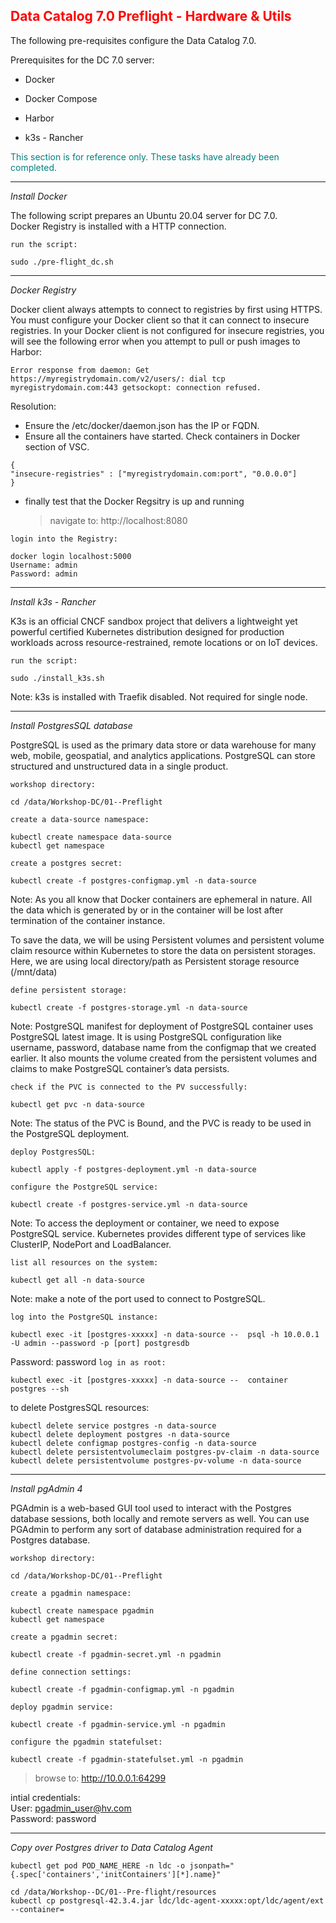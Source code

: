 ## <font color='red'>Data Catalog 7.0 Preflight - Hardware & Utils</font>  

The following pre-requisites configure the Data Catalog 7.0.

Prerequisites for the DC 7.0 server:
* Docker
* Docker Compose 
* Harbor

* k3s - Rancher

<font color='teal'>This section is for reference only. These tasks have already been completed.</font>

---

<em>Install Docker</em>

The following script prepares an Ubuntu 20.04 server for DC 7.0.  
Docker Registry is installed with a HTTP connection.

``run the script:``
```
sudo ./pre-flight_dc.sh
```

--- 

<em>Docker Registry</em>

Docker client always attempts to connect to registries by first using HTTPS. You must configure your Docker client so that it can connect to insecure registries. In your Docker client is not configured for insecure registries, you will see the following error when you attempt to pull or push images to Harbor:  

```Error response from daemon: Get https://myregistrydomain.com/v2/users/: dial tcp myregistrydomain.com:443 getsockopt: connection refused.```

Resolution: 
* Ensure the /etc/docker/daemon.json has the IP or FQDN. 
* Ensure all the containers have started. Check containers in Docker section of VSC.

```
{
"insecure-registries" : ["myregistrydomain.com:port", "0.0.0.0"]
}
```

* finally test that the Docker Regsitry is up and running

  > navigate to: http://localhost:8080

``login into the Registry:``
```
docker login localhost:5000
Username: admin
Password: admin   
```

---

<em>Install k3s - Rancher</em> 

K3s is an official CNCF sandbox project that delivers a lightweight yet powerful certified Kubernetes distribution designed for production workloads across resource-restrained, remote locations or on IoT devices.

``run the script:``
```
sudo ./install_k3s.sh
```
Note: k3s is installed with Traefik disabled. Not required for single node.

---

<em>Install PostgresSQL database</em>

PostgreSQL is used as the primary data store or data warehouse for many web, mobile, geospatial, and analytics applications. PostgreSQL can store structured and unstructured data in a single product.

``workshop directory:``
```
cd /data/Workshop-DC/01--Preflight
```

``create a data-source namespace:``
```
kubectl create namespace data-source
kubectl get namespace
```

``create a postgres secret:``
```
kubectl create -f postgres-configmap.yml -n data-source
``` 
Note: As you all know that Docker containers are ephemeral in nature. All the data which is generated by or in the container will be lost after termination of the container instance.

To save the data, we will be using Persistent volumes and persistent volume claim resource within Kubernetes to store the data on persistent storages.
Here, we are using local directory/path as Persistent storage resource (/mnt/data)

``define persistent storage:``
```
kubectl create -f postgres-storage.yml -n data-source
```
Note: PostgreSQL manifest for deployment of PostgreSQL container uses PostgreSQL latest image. It is using PostgreSQL configuration like username, password, database name from the configmap that we created earlier. It also mounts the volume created from the persistent volumes and claims to make PostgreSQL container’s data persists.

``check if the PVC is connected to the PV successfully:``
```
kubectl get pvc -n data-source
```
Note: The status of the PVC is Bound, and the PVC is ready to be used in the PostgreSQL deployment.

``deploy PostgresSQL:``
```
kubectl apply -f postgres-deployment.yml -n data-source
```

``configure the PostgreSQL service:``
```
kubectl create -f postgres-service.yml -n data-source
```
Note: To access the deployment or container, we need to expose PostgreSQL service. Kubernetes provides different type of services like ClusterIP, NodePort and LoadBalancer.

``list all resources on the system:``
```
kubectl get all -n data-source
```
Note: make a note of the port used to connect to PostgreSQL.

``log into the PostgreSQL instance:``
```
kubectl exec -it [postgres-xxxxx] -n data-source --  psql -h 10.0.0.1 -U admin --password -p [port] postgresdb
```
Password: password
``log in as root:``
```
kubectl exec -it [postgres-xxxxx] -n data-source --  container postgres --sh
```

to delete PostgresSQL resources:
```
kubectl delete service postgres -n data-source
kubectl delete deployment postgres -n data-source
kubectl delete configmap postgres-config -n data-source
kubectl delete persistentvolumeclaim postgres-pv-claim -n data-source
kubectl delete persistentvolume postgres-pv-volume -n data-source
```

---

<em>Install pgAdmin 4</em>

PGAdmin is a web-based GUI tool used to interact with the Postgres database sessions, both locally and remote servers as well. You can use PGAdmin to perform any sort of database administration required for a Postgres database.

``workshop directory:``
```
cd /data/Workshop-DC/01--Preflight
```

``create a pgadmin namespace:``
```
kubectl create namespace pgadmin
kubectl get namespace
```

``create a pgadmin secret:``
```
kubectl create -f pgadmin-secret.yml -n pgadmin
```
``define connection settings:``
```
kubectl create -f pgadmin-configmap.yml -n pgadmin
```
``deploy pgadmin service:``
```
kubectl create -f pgadmin-service.yml -n pgadmin
```
``configure the pgadmin statefulset:``
```
kubectl create -f pgadmin-statefulset.yml -n pgadmin
```

  > browse to: http://10.0.0.1:64299

intial credentials:    
User: pgadmin_user@hv.com    
Password: password

---

<em>Copy over Postgres driver to Data Catalog Agent</em>

```
kubectl get pod POD_NAME_HERE -n ldc -o jsonpath="{.spec['containers','initContainers'][*].name}"
```

```
cd /data/Workshop--DC/01--Pre-flight/resources
kubectl cp postgresql-42.3.4.jar ldc/ldc-agent-xxxxx:opt/ldc/agent/ext --container=
```